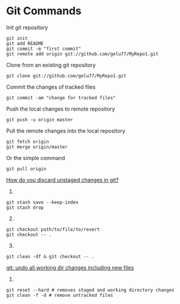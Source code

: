 # Git Commands

Init git repository

    git init
    git add README
    git commit -m "first commit"
    git remote add origin git://github.com/gelu77/MyRepo1.git
    
Clone from an existing git repository

    git clone git://github.com/gelu77/MyRepo1.git
    
Commit the changes of tracked files

    git commit -am "change for tracked files"
    
Push the local changes to remote repository

    git push -u origin master
    
Pull the remote changes into the local repository

    git fetch origin
    git merge origin/master
Or the simple command

    git pull origin
[How do you discard unstaged changes in git?](http://stackoverflow.com/questions/52704/how-do-you-discard-unstaged-changes-in-git)

1.

    git stash save --keep-index
    git stash drop
2.

    git checkout path/to/file/to/revert
    git checkout -- .
    
3.

    git clean -df & git checkout -- .

[git: undo all working dir changes including new files](http://stackoverflow.com/questions/1090309/git-undo-all-working-dir-changes-including-new-files?answertab=active#tab-top)

1.

    git reset --hard # removes staged and working directory changes
    git clean -f -d # remove untracked files

